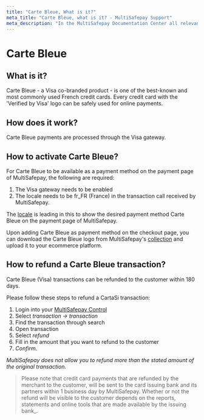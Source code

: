 ```yaml
---
title: "Carte Bleue, What is it?"
meta_title: "Carte Bleue, what is it? - MultiSafepay Support"
meta_description: "In the MultiSafepay Documentation Center all relevant information regarding our Plugins and API. As well as Support pages for Payment Method, Tools and General Questions. You can also find the contact details of our Support Team and Integration Team."
---
```

# Carte Bleue
## What is it?
Carte Bleue - a Visa co-branded product - is one of the best-known and most commonly used French credit cards. Every credit card with the 'Verified by Visa' logo can be safely used for online payments.

## How does it work?
Carte Bleue payments are processed through the Visa gateway.

## How to activate Carte Bleue?
For Carte Bleue to be available as a payment method on the payment page of MultiSafepay, the following are required:

1. The Visa gateway needs to be enabled
2. The locale needs to be fr_FR (France) in the transaction call received by MultiSafepay.

The [locale](/faq/api/locale/) is leading in this to show the desired payment method Carte Bleue on the payment page of MultiSafepay.

Upon adding Carte Bleue as payment method on the checkout page, you can download the Carte Bleue logo from MultiSafepay's [collection](/faq/general/payment-method-logo/) and upload it to your ecommerce platform. 

## How to refund a Carte Bleue transaction?
Carte Bleue (Visa) transactions can be refunded to the customer within 180 days.

Please follow these steps to refund a CartaSi transaction:

1. Login into your [MultiSafepay Control](https://merchant.multisafepay.com)
2. Select _transaction -> transaction_
3. Find the transaction through search
4. Open transaction
5. Select _refund_
6. Fill in the amount that you want to refund to the customer 
7. _Confirm_.

_MultiSafepay does not allow you to refund more than the stated amount of the original transaction._


> Please note that credit card payments that are refunded by the merchant to the customer, will be sent to the card issuing bank and its partners within 1 business day by MultiSafepay. Whether or not the refund will be visible to the customer depends on the reports, statements and online tools that are made available by the issuing bank_.


